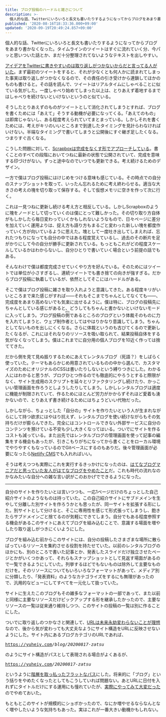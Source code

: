 ```yaml
---
title: ブログ投稿のハードルと雑さについて
description: >-
  個人的な話、Twitterにいろいろと長文も書いたりするようになってからブログをあまり書かなくなった。タイムラインのツイートはすぐに流れていく分、今パッと思いついた話とか、まだ十分整理されてないようなテキストを出しやすい。
published: '2020-08-16T18:33:36.000+09:00'
updated: '2020-09-19T20:49:24.857+09:00'
---
```


個人的な話、Twitterにいろいろと長文も書いたりするようになってからブログをあまり書かなくなった。タイムラインのツイートはすぐに流れていく分、今パッと思いついた話とか、まだ十分整理されてないようなテキストを出しやすい。

[アイデアをTwitterに書きやすいのは取り返しがつかないからだと言ってる人がいた](https://ji-sedai.jp/series/outliner/03.html)。まず最初のツイートをすると、それが少なくとも何人かに読まれてしまった事実は取り返しがつかなくなるので、その責任の引き受けから連鎖してほかのものも書けると。その話を読んで、ツイートはリアルタイムにしゃべることに似ている気がした。一度しゃべり始めてしまった以上は、とりあえず着地するまではしゃべりを続けないといけないというのと似ている。

そうしたとりあえずのものがツイートとして消化されてしまうとすれば、ブログを書くためには「あえて」そうする動機が必要になってくる。「あえてのもの」は即席じゃないし、ある程度考えられていてまとまっている。しかしそれを書くためには、考えがキリのいいところまで到達したタイミングを見計らわなければいけない。半端なタイミングで書いてしまうと公開後にすぐ継ぎ足したくなる。つまりすぐ古くなる。

こうした問題に対して、[Scrapboxは完成をなくす形でアプローチしている](https://scrapbox.io/shokai/%E6%AD%BB%E3%82%93%E3%81%A0%E3%83%86%E3%82%AD%E3%82%B9%E3%83%88%E3%82%92%E7%BD%AE%E3%81%84%E3%81%A6%E3%81%8A%E3%81%8F%E5%80%89%E5%BA%AB%E3%81%AB%E3%81%97%E3%81%AA%E3%81%84)。書くことのすべての段階においてつねに最新の状態で公開されていて、完成を意味する印づけがない。ずっと途中なのでいつでも更新できる。考え続けるためのデザイン。

一方で僕はブログ投稿にはけじめをつける意味も感じている。その時点での自分のスナップショットを取って、いったん忘れるために考え終わらせる。適当な大きさの考えの塊を切り取って保存する。そして仮想メモリに空きを作って次に行く。

これは一見つねに更新し続ける考え方と相反している。しかしScrapboxのように塊をノードとして切っていくのは僕にとって難しかった。その切り取り方自体がもしかしたら毎日変わっていくかもしれないようなもので、日々ページに差分を加えていく運用よりは、捉え方も語り方もまるごと変わった新しい塊を都度作っていく方が向いているように思えた。塊として一度吐き出してしまえれば、忘れたつもりになっても自分の中ではある程度覚えているし、過去のその断片を足がかりにして今の自分が勝手に更新されている。もっともこれがどの程度スケールしているかはわからないし、自分ひとりで書いていく場合という前提の話でもある。

そんなわけで僕は都度完成させていくやり方を好んでいる。そのためにはツイートでは単位が小さすぎるし、連続ツイートでも書き捨ての向きが強すぎる。だからブログ投稿に執着しているが、依然としてそこにはハードルがある。

そこで僕はブログ投稿に雑さを取り入れようと意識してきた。ある程度キリがいいところまで来た感じがすれば&#x2015;&#x2015;それもそこまでちゃんとしてなくても&#x2015;&#x2015;、完成度をあまり高めないでも気楽に出せるように。僕は特に、ブログの投稿先にちゃんとしている感じがあると、どうしてもちゃんと書かないといけないモードに入ってしまう。ブログ投稿の<ruby>側<rp>（</rp><rt>がわ</rt><rp>）</rp></ruby>であるところのブログという体裁そのものに力を入れてしまうと、ウェブ制作者としてはやはりかなり意識してしまう。ちゃんとしてないものを出しにくくなる。さらに体裁というのも古びてくるので更新したくなるが、これにはそれなりのリソースを吸い取られて、結果投稿自体をする気がなくなってしまう。僕はこれまでに自分用の個人ブログを10近く作っては捨ててきた。

だから側を見て見ぬ振りするためにあえてレンタルブログ（死語？）をしばらく使っていた。テーマもあらかじめ用意されているものの中から選んで、カスタマイズのためにオリジナルのCSSは書いたりしないという縛りつきにした。わかる人にはわかると思うが、ブログひとつ作るのでも徹底的にやろうとすると際限がなく、サイト生成用のスクリプトを延々とリファクタリングし続けたり、かっこいい管理画面を作ろうとしようしたりしてしまう。しかしレンタルブログは適度に機能が制限されていて、作るためにほとんど労力がかからずそれほど愛着も湧かないので、とりあえず書き続けるためにはちょうどいい代物だった。

しかしながら、ちょっとした「自分の」サイトを作りたいという人が生まれながらにして持つ欲求にはやはり抗えず、レンタルブログを使い続けながらもその気持ちだけが膨らんできた。完全にはコントロールできない外部サービスに自分のコンテンツを預けている不安も少し大きくなってはいる。ついでにサイトを作るコストも減っている。また出先ではレンタルブログの管理画面を使って記事の編集をする機会もあったが、引きこもりがちになってから書くことをローカル環境でやりやすくもなっているのでGitベースにするのもありだ。後々管理画面が必要になったら[Netlify CMS](https://www.netlifycms.org/)でも入れればいい。

そうは考えつつも実際にこれを実行するきっかけになったのは、[はてなブログマニアだと思っていた友人がはてなブログをやめたこと](https://rokuzeudon.hatenablog.jp/entry/newblog)だ。これも時代の流れなのかなみたいな自分への雑な言い訳がこのおかげでできるようになった。

---

自分のサイトを作りたいとは言いつつも、一応1ページだけのちょっとした自己紹介サイトのようなものは持っていた。この自己紹介サイトにサブドメインを生やして分離した別サイトを作ろうかとも思ったが、同一サイトを拡張する形にした。別サイトとして分けると、そこに専用性を感じて形式張ってしまうし、飽きたらサブドメインごと捨てるのが気軽にできてしまう。自分でもある程度参照する機会があるこのサイトにあえてブログを組み込むことで、意識する場面を増やしたり取り返しがつきにくいようにした。

ブログを組み込む前からこのサイトには、自分の投稿したさまざまな場所に散らばっているリソースを集約させる役割を持たせていた。以前のレンタルブログのほかにも、別のところで書いた記事とか、発表したスライドだけ独立させたページとかがいくつかあって、それらもスナップショットとして見返す場面があるので一覧できるようにしていた。列挙するほどでもないものは除外して主要なものだけを。そのリソースについてもいろいろなフォーマットがあって、メディア別に分類したり、「発表資料」のようなカテゴライズをするにも無理があったので、汎用的なビューにしてすべてを一元化して扱っていた。

サイトに生えたこのブログもその雑多なフォーマットの一部であって、また以前と同様に主要なリソースだけピックアップする形を継承したかったので、主要なリソースの一覧は従来通り維持しつつ、このサイトの投稿の一覧は別に作ることにした。

ついでに取り返しのつかなさと関連して、[URLは未来永劫変わらないことが理想](https://www.kanzaki.com/docs/Style/URI)なので、後から気が変わっても大丈夫なようにサイト構造をURLに反映させないようにした。サイト内にあるブログカテゴリのURLであれば、

<samp>https://yuheiy.com<em>/blog/20200817-zatsu</em></samp>

のようにサイト構造がパスとして表現される場合がよくあるが、

<samp>https://yuheiy.com<em>/20200817-zatsu</em></samp>

というように[階層を取っ払ったフラットなパス](http://chushoww.blogspot.com/2009/08/um-web.html)にした。将来的に「ブログ」という括りをやめたくなったとしてもこうしていれば問題ない。あとURLに日付を入れずにタイトルだけにする運用にも憧れていたが、[実際にやってみて大変だった](https://standard.shiftbrain.com/)のでやめておいた。

もともとこのサイトが規模的にショボかったので、なにか増やせるならなんとなく増やしたいような気持ちもあった。実はこれが一番大きい動機かもしれない。
